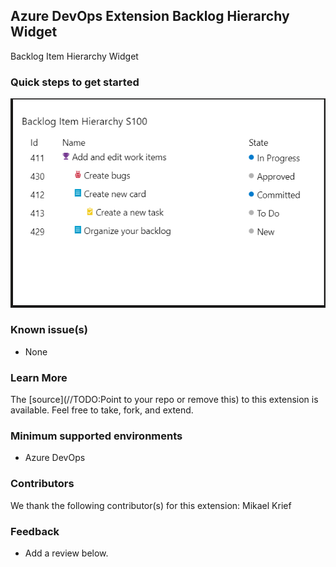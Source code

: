 ## Azure DevOps Extension Backlog Hierarchy Widget ##

Backlog Item Hierarchy Widget

### Quick steps to get started ###

![](/static/images/Screen1.png)


### Known issue(s)

- None

### Learn More

The [source](//TODO:Point to your repo or remove this) to this extension is available. Feel free to take, fork, and extend.



### Minimum supported environments ###

- Azure DevOps

### Contributors ###

We thank the following contributor(s) for this extension: Mikael Krief

### Feedback ###
- Add a review below.
